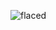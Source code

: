<img align="center" src="https://github-readme-stats.vercel.app/api?username=flaced&theme=dark&show_icons=true" alt="flaced" /></p>
